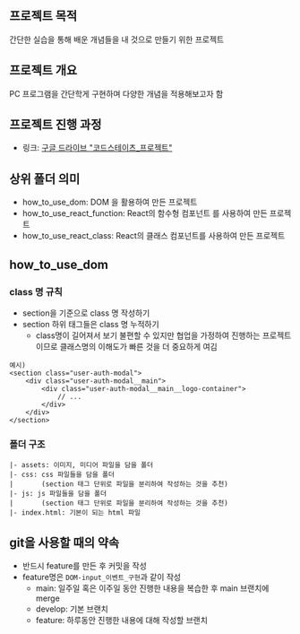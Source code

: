 ## 프로젝트 목적
간단한 실습을 통해 배운 개념들을 내 것으로 만들기 위한 프로젝트

## 프로젝트 개요
PC 프로그램을 간단학게 구현하며 다양한 개념을 적용해보고자 함

## 프로젝트 진행 과정
- 링크: [구글 드라이브 "코드스테이츠_프로젝트"](https://drive.google.com/drive/u/0/folders/17A8jsNXEYYWcnvXVY9PCQeDGMQKV8cMh)

## 상위 폴더 의미
- how_to_use_dom: DOM 을 활용하여 만든 프로젝트
- how_to_use_react_function: React의 함수형 컴포넌트 를 사용하여 만든 프로젝트
- how_to_use_react_class: React의 클래스 컴포넌트를 사용하여 만든 프로젝트

## how_to_use_dom
### class 명 규칙
- section을 기준으로 class 명 작성하기
- section 하위 태그들은 class 명 누적하기
  - class명이 길어져서 보기 불편할 수 있지만 협업을 가정하여 진행하는 프로젝트이므로 클래스명의 이해도가 빠른 것을 더 중요하게 여김
```
예시)
<section class="user-auth-modal">
    <div class="user-auth-modal__main">
        <div class="user-auth-modal__main__logo-container">
            // ...
        </div>
    </div>
</section>
```

### 폴더 구조
```
|- assets: 이미지, 미디어 파일을 담을 폴더
|- css: css 파일들을 담을 폴더
|       (section 태그 단위로 파일을 분리하여 작성하는 것을 추천)
|- js: js 파일들을 담을 폴더
|       (section 태그 단위로 파일을 분리하여 작성하는 것을 추천)
|- index.html: 기본이 되는 html 파일
```

## git을 사용할 때의 약속
- 반드시 feature를 만든 후 커밋을 작성
- feature명은 `DOM-input_이벤트_구현`과 같이 작성
  - main: 일주일 혹은 이주일 동안 진행한 내용을 복습한 후 main 브랜치에 merge
  - develop: 기본 브랜치
  - feature: 하루동안 진행한 내용에 대해 작성할 브랜치
